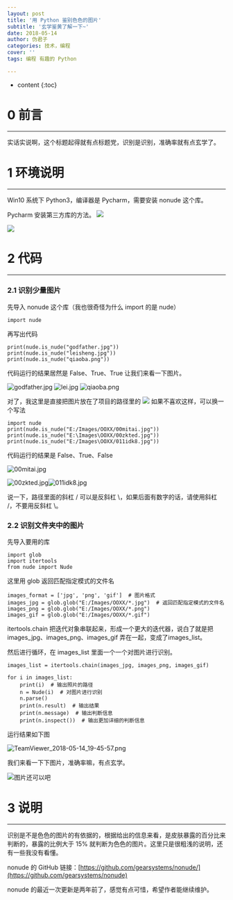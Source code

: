 ```yaml
---
layout: post
title: '用 Python 鉴别色色的图片'
subtitle: '玄学鉴黄了解一下~'
date: 2018-05-14
author: 伪君子
categories: 技术，编程
cover: ''
tags: 编程 有趣的 Python

---
```


* content
{:toc}
#  0  前言

***

实话实说啊，这个标题起得就有点标题党，识别是识别，准确率就有点玄学了。

#  1  环境说明

***

Win10 系统下 Python3，编译器是 Pycharm，需要安装 nonude 这个库。

Pycharm 安装第三方库的方法。
![](http://upload-images.jianshu.io/upload_images/2989110-3b802df41aeff65b.png?imageMogr2/auto-orient/strip%7CimageView2/2/w/1240)

![](http://upload-images.jianshu.io/upload_images/2989110-08e77e3f15cadde7.png?imageMogr2/auto-orient/strip%7CimageView2/2/w/1240)

#  2  代码

***

### 2.1 识别少量图片
先导入 nonude 这个库（我也很奇怪为什么 import 的是 nude）
```
import nude
```
再写出代码
```
print(nude.is_nude("godfather.jpg"))
print(nude.is_nude("leisheng.jpg"))
print(nude.is_nude("qiaoba.png"))
```
代码运行的结果居然是 False、True、True
让我们来看一下图片。

![godfather.jpg](https://upload-images.jianshu.io/upload_images/2989110-114fb6fdc10a260e.jpg?imageMogr2/auto-orient/strip%7CimageView2/2/w/1240)
![lei.jpg](https://upload-images.jianshu.io/upload_images/2989110-d622cf31f7967a16.jpg?imageMogr2/auto-orient/strip%7CimageView2/2/w/1240)
![qiaoba.png](https://upload-images.jianshu.io/upload_images/2989110-f4197fb0f3f271c7.png?imageMogr2/auto-orient/strip%7CimageView2/2/w/1240)


对了，我这里是直接把图片放在了项目的路径里的
![](https://upload-images.jianshu.io/upload_images/2989110-6929dfd175d7b049.png?imageMogr2/auto-orient/strip%7CimageView2/2/w/1240)
如果不喜欢这样，可以换一个写法
```
import nude
print(nude.is_nude("E:/Images/OOXX/00mitai.jpg"))
print(nude.is_nude("E:\Images\OOXX/00zkted.jpg"))
print(nude.is_nude("E:/Images\OOXX/011idk8.jpg"))
```
代码运行的结果是 False、True、False

![00mitai.jpg](https://upload-images.jianshu.io/upload_images/2989110-f3d0e5e77006a8e4.jpg?imageMogr2/auto-orient/strip%7CimageView2/2/w/1240)

![00zkted.jpg](https://upload-images.jianshu.io/upload_images/2989110-0ecf05a7767beeac.jpg?imageMogr2/auto-orient/strip%7CimageView2/2/w/1240)![011idk8.jpg](https://upload-images.jianshu.io/upload_images/2989110-21c9e92130da2635.jpg?imageMogr2/auto-orient/strip%7CimageView2/2/w/1240)

说一下，路径里面的斜杠 / 可以是反斜杠 \，如果后面有数字的话，请使用斜杠 /，不要用反斜杠 \。

### 2.2 识别文件夹中的图片
先导入要用的库
```
import glob
import itertools
from nude import Nude
```
这里用 glob 返回匹配指定模式的文件名
```
images_format = ['jpg', 'png', 'gif']  # 图片格式
images_jpg = glob.glob("E:/Images/OOXX/*.jpg")  # 返回匹配指定模式的文件名
images_png = glob.glob("E:/Images/OOXX/*.png")
images_gif = glob.glob("E:/Images/OOXX/*.gif")
```
itertools.chain 把迭代对象串联起来，形成一个更大的迭代器，说白了就是把 images_jpg、images_png、images_gif 弄在一起，变成了images_list。

然后进行循环，在 images_list 里面一个一个对图片进行识别。
```
images_list = itertools.chain(images_jpg, images_png, images_gif)

for i in images_list:
    print(i)  # 输出照片的路径
    n = Nude(i)  # 对图片进行识别
    n.parse()
    print(n.result)  # 输出结果
    print(n.message)  # 输出判断信息
    print(n.inspect())  # 输出更加详细的判断信息
```
运行结果如下图

![TeamViewer_2018-05-14_19-45-57.png](https://upload-images.jianshu.io/upload_images/2989110-60098e91275689c4.png?imageMogr2/auto-orient/strip%7CimageView2/2/w/1240)

我们来看一下下图片，准确率嘛，有点玄学。

![图片还可以吧](https://upload-images.jianshu.io/upload_images/2989110-dbfe84f07acdc926.png?imageMogr2/auto-orient/strip%7CimageView2/2/w/1240)





#  3  说明

***

识别是不是色色的图片的有依据的，根据给出的信息来看，是皮肤暴露的百分比来判断的，暴露的比例大于 15% 就判断为色色的图片。这里只是很粗浅的说明，还有一些我没有看懂。

nonude 的 GitHub 链接：[https://github.com/gearsystems/nonude/](https://github.com/gearsystems/nonude)

nonude 的最近一次更新是两年前了，感觉有点可惜，希望作者能继续维护。